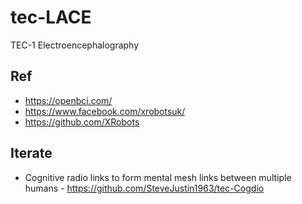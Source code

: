 # tec-LACE
TEC-1 Electroencephalography


## Ref
- https://openbci.com/
- https://www.facebook.com/xrobotsuk/
- https://github.com/XRobots


## Iterate
- Cognitive radio links to form mental mesh links between multiple humans - https://github.com/SteveJustin1963/tec-Cogdio
